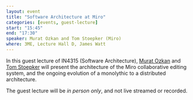 ```yaml
---
layout: event
title: "Software Architecture at Miro"
categories: [events, guest-lecture]
start: "15:45"
end: "17:30"
speaker: Murat Ozkan and Tom Stoepker (Miro)
where: 3ME, Lecture Hall D, James Watt
---
```


In this guest lecture of IN4315 (Software Architecture), [Murat Ozkan][murat] and [Tom Stoepker][tom] will present the architecture of the Miro collaborative editing system, and the ongoing evolution of a monolythic to a distributed architecture.

[murat]: https://nl.linkedin.com/in/muratozkan
[tom]: https://nl.linkedin.com/in/tom-stoepker-390b1653

The guest lecture will be _in person only_, and not live streamed or recorded.